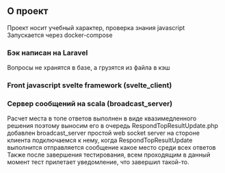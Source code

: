 
## О проект

Проект носит учебный характер, проверка знания javascript
Запускается через docker-compose

### Бэк написан на Laravel 
Вопросы не хранятся в базе, а грузятся из файла в кэш

### Front javascript svelte framework (svelte_client)


### Сервер сообщений на scala (broadcast_server)
Расчет места в топе ответов выполнен в виде квазимедленного решения
поэтому выносим его в очередь RespondTopResultUpdate.php добавлен broadcast_server простой web socket server на стороне клиента подключаемся к нему, когда RespondTopResultUpdate выполнится отправляется сообщение какое место среди всех ответов
Также после завершения тестирования, всем проходящим в данный момент тест прилетает уведомление, что завершил такой-то.

